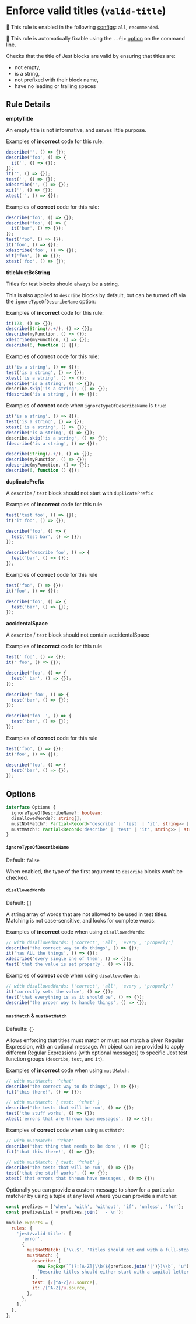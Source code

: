 # Enforce valid titles (`valid-title`)

<!-- RULE_NOTICE -- Generated by `yarn tools:regenerate-docs` -->

<!-- prettier-ignore -->
💼 This rule is enabled in the following [configs](https://github.com/jest-community/eslint-plugin-jest#shareable-configurations): `all`, `recommended`.

<!-- prettier-ignore -->
🔧 This rule is automatically fixable using the `--fix` [option](https://eslint.org/docs/latest/user-guide/command-line-interface#--fix) on the command line.

<!-- /RULE_NOTICE -->

Checks that the title of Jest blocks are valid by ensuring that titles are:

- not empty,
- is a string,
- not prefixed with their block name,
- have no leading or trailing spaces

## Rule Details

**emptyTitle**

An empty title is not informative, and serves little purpose.

Examples of **incorrect** code for this rule:

```js
describe('', () => {});
describe('foo', () => {
  it('', () => {});
});
it('', () => {});
test('', () => {});
xdescribe('', () => {});
xit('', () => {});
xtest('', () => {});
```

Examples of **correct** code for this rule:

```js
describe('foo', () => {});
describe('foo', () => {
  it('bar', () => {});
});
test('foo', () => {});
it('foo', () => {});
xdescribe('foo', () => {});
xit('foo', () => {});
xtest('foo', () => {});
```

**titleMustBeString**

Titles for test blocks should always be a string.

This is also applied to `describe` blocks by default, but can be turned off via
the `ignoreTypeOfDescribeName` option:

Examples of **incorrect** code for this rule:

```js
it(123, () => {});
describe(String(/.+/), () => {});
describe(myFunction, () => {});
xdescribe(myFunction, () => {});
describe(6, function () {});
```

Examples of **correct** code for this rule:

```js
it('is a string', () => {});
test('is a string', () => {});
xtest('is a string', () => {});
describe('is a string', () => {});
describe.skip('is a string', () => {});
fdescribe('is a string', () => {});
```

Examples of **correct** code when `ignoreTypeOfDescribeName` is `true`:

```js
it('is a string', () => {});
test('is a string', () => {});
xtest('is a string', () => {});
describe('is a string', () => {});
describe.skip('is a string', () => {});
fdescribe('is a string', () => {});

describe(String(/.+/), () => {});
describe(myFunction, () => {});
xdescribe(myFunction, () => {});
describe(6, function () {});
```

**duplicatePrefix**

A `describe` / `test` block should not start with `duplicatePrefix`

Examples of **incorrect** code for this rule

```js
test('test foo', () => {});
it('it foo', () => {});

describe('foo', () => {
  test('test bar', () => {});
});

describe('describe foo', () => {
  test('bar', () => {});
});
```

Examples of **correct** code for this rule

```js
test('foo', () => {});
it('foo', () => {});

describe('foo', () => {
  test('bar', () => {});
});
```

**accidentalSpace**

A `describe` / `test` block should not contain accidentalSpace

Examples of **incorrect** code for this rule

```js
test(' foo', () => {});
it(' foo', () => {});

describe('foo', () => {
  test(' bar', () => {});
});

describe(' foo', () => {
  test('bar', () => {});
});

describe('foo  ', () => {
  test('bar', () => {});
});
```

Examples of **correct** code for this rule

```js
test('foo', () => {});
it('foo', () => {});

describe('foo', () => {
  test('bar', () => {});
});
```

## Options

```ts
interface Options {
  ignoreTypeOfDescribeName?: boolean;
  disallowedWords?: string[];
  mustNotMatch?: Partial<Record<'describe' | 'test' | 'it', string>> | string;
  mustMatch?: Partial<Record<'describe' | 'test' | 'it', string>> | string;
}
```

#### `ignoreTypeOfDescribeName`

Default: `false`

When enabled, the type of the first argument to `describe` blocks won't be
checked.

#### `disallowedWords`

Default: `[]`

A string array of words that are not allowed to be used in test titles. Matching
is not case-sensitive, and looks for complete words:

Examples of **incorrect** code when using `disallowedWords`:

```js
// with disallowedWords: ['correct', 'all', 'every', 'properly']
describe('the correct way to do things', () => {});
it('has ALL the things', () => {});
xdescribe('every single one of them', () => {});
test(`that the value is set properly`, () => {});
```

Examples of **correct** code when using `disallowedWords`:

```js
// with disallowedWords: ['correct', 'all', 'every', 'properly']
it('correctly sets the value', () => {});
test('that everything is as it should be', () => {});
describe('the proper way to handle things', () => {});
```

#### `mustMatch` & `mustNotMatch`

Defaults: `{}`

Allows enforcing that titles must match or must not match a given Regular
Expression, with an optional message. An object can be provided to apply
different Regular Expressions (with optional messages) to specific Jest test
function groups (`describe`, `test`, and `it`).

Examples of **incorrect** code when using `mustMatch`:

```js
// with mustMatch: '^that'
describe('the correct way to do things', () => {});
fit('this there!', () => {});

// with mustMatch: { test: '^that' }
describe('the tests that will be run', () => {});
test('the stuff works', () => {});
xtest('errors that are thrown have messages', () => {});
```

Examples of **correct** code when using `mustMatch`:

```js
// with mustMatch: '^that'
describe('that thing that needs to be done', () => {});
fit('that this there!', () => {});

// with mustMatch: { test: '^that' }
describe('the tests that will be run', () => {});
test('that the stuff works', () => {});
xtest('that errors that thrown have messages', () => {});
```

Optionally you can provide a custom message to show for a particular matcher by
using a tuple at any level where you can provide a matcher:

```js
const prefixes = ['when', 'with', 'without', 'if', 'unless', 'for'];
const prefixesList = prefixes.join('  - \n');

module.exports = {
  rules: {
    'jest/valid-title': [
      'error',
      {
        mustNotMatch: ['\\.$', 'Titles should not end with a full-stop'],
        mustMatch: {
          describe: [
            new RegExp(`^(?:[A-Z]|\\b(${prefixes.join('|')})\\b`, 'u').source,
            `Describe titles should either start with a capital letter or one of the following prefixes: ${prefixesList}`,
          ],
          test: [/[^A-Z]/u.source],
          it: /[^A-Z]/u.source,
        },
      },
    ],
  },
};
```
